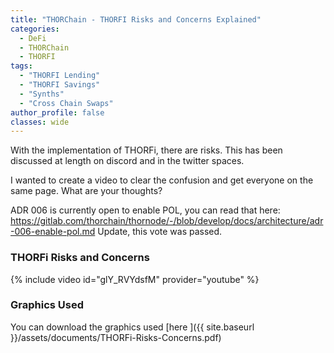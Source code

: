 ```yaml
---
title: "THORChain - THORFI Risks and Concerns Explained"
categories:
  - DeFi
  - THORChain
  - THORFI
tags:
  - "THORFI Lending"
  - "THORFI Savings"
  - "Synths"
  - "Cross Chain Swaps"
author_profile: false
classes: wide
---
```

With the implementation of THORFi, there are risks. This has been discussed at length on discord and in the twitter spaces.

I wanted to create a video to clear the confusion and get everyone on the same page.
What are your thoughts?

ADR 006 is currently open to enable POL, you can read that here: https://gitlab.com/thorchain/thornode/-/blob/develop/docs/architecture/adr-006-enable-pol.md 
Update, this vote was passed.

### THORFi Risks and Concerns

{% include video id="glY_RVYdsfM" provider="youtube" %}

### Graphics Used

You can download the graphics used [here ]({{ site.baseurl }}/assets/documents/THORFi-Risks-Concerns.pdf)

